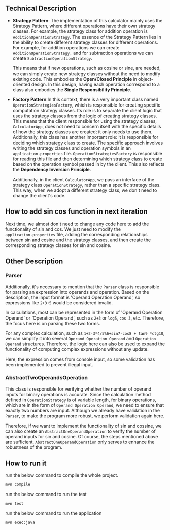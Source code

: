 ## **Technical Description**

*   **Strategy Pattern**: The implementation of this calculator mainly uses the Strategy Pattern, where different operations have their own strategy classes. For example, the strategy class for addition operation is `AdditionOperationStrategy`.  The essence of the Strategy Pattern lies in the ability to create different strategy classes for different operations. For example, for addition operations we can create `AdditionOperationStrategy,` and for subtraction operations we can create `SubtractionOperationStrategy`.

    This means that if new operations, such as cosine or sine, are needed, we can simply create new strategy classes without the need to modify existing code. This embodies the **Open/Closed Principle** in object-oriented design. In this design, having each operation correspond to a class also embodies the **Single Responsibility Principle**.&#x20;
*   **Factory Pattern**:In this context, there is a very important class named `OperationStrategiesFactory`, which is responsible for creating specific computation strategy classes. Its role is to separate the client logic that uses the strategy classes from the logic of creating strategy classes. This means that the client responsible for using the strategy classes, `CalculatorApp`, does not need to concern itself with the specific details of how the strategy classes are created; it only needs to use them. Additionally, this class has another important role: it is responsible for deciding which strategy class to create. The specific approach involves writing the strategy classes and operation symbols in an `application.properties` file. `OperationStrategiesFactory` is responsible for reading this file and then determining which strategy class to create based on the operation symbol passed in by the client. This also reflects the **Dependency Inversion Principle**.

    Additionally, in the client `CalculatorApp`, we pass an interface of the strategy class `OperationStrategy`, rather than a specific strategy class. This way, when we adopt a different strategy class, we don't need to change the client's code.

## **How to add sin cos function in next iteration**

Next time, we almost don't need to change any code here to add the functionality of sin and cos. We just need to modify the `application.properties` file, adding the corresponding relationships between sin and cosine and the strategy classes, and then create the corresponding strategy classes for sin and cosine.

## **Other Description**

### Parser

Additionally, it's necessary to mention that the `Parser` class is responsible for parsing an expression into operands and operation. Based on the description, the input format is 'Operand Operation Operand',  so expressions like `2+3+5` would be considered invalid.&#x20;

In calculations, most can be represented in the form of 'Operand Operation Operand' or 'Operation Operand', such as `2+3` or `log5`, `cos 3`, etc. Therefore, the focus here is on parsing these two forms.

For any complex calculation, such as `1+2-3*4/5%6+sin7-cos8 + tan9 *ctg10`, we can simplify it into several `Operand Operation Operand` and `Operation Operand` structures. Therefore, the logic here can also be used to expand the functionality of computing complex expressions without any update.

Here, the expression comes from console input, so some validation has been implemented to prevent illegal input.&#x20;

### AbstractTwoOperandsOperation

This class is responsible for verifying whether the number of operand inputs for binary operations is accurate. Since the calculation method defined in `OperationStrategy` is of variable length, for binary operations, which are in the form of `Operand Operation Operand`, we need to ensure that exactly two numbers are input. Although we already have validation in the `Parser`, to make the program more robust, we perform validation again here.&#x20;

Therefore, if we want to implement the functionality of sin and cossine, we can also create an `AbstractOneOperandOperation` to verify the number of operand inputs for sin and cosine. Of course, the steps mentioned above are sufficient. `AbstractOneOperandOperation` only serves to enhance the robustness of the program.&#x20;

## **How to run it**&#x20;

run the below command to compile the whole project.&#x20;

```bash
mvn compile

```

run the below command to run the test&#x20;

```bash
mvn test

```

run the below command to run the application

```bash
mvn exec:java

```

